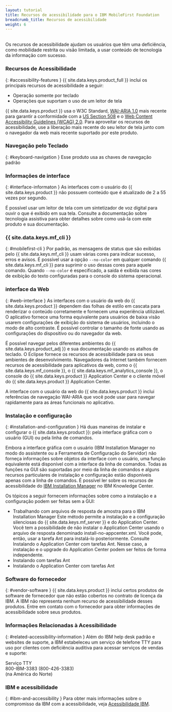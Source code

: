 ```yaml
---
layout: tutorial
title: Recursos de acessibilidade para o IBM MobileFirst Foundation
breadcrumb_title: Recursos de acessibilidade
weight: 6
---
```

<!-- NLS_CHARSET=UTF-8 -->
<br/>
Os recursos de acessibilidade ajudam os usuários que têm uma deficiência, como mobilidade restrita ou visão limitada, a usar conteúdo de tecnologia da informação com sucesso.

### Recursos de Acessibilidade
{: #accessibility-features }
{{ site.data.keys.product_full }} inclui os principais recursos de acessibilidade a seguir:

* Operação somente por teclado
* Operações que suportam o uso de um leitor de tela

{{ site.data.keys.product }} usa o W3C Standard, [WAI-ARIA 1.0](http://www.w3.org/TR/wai-aria/) mais recente para garantir a conformidade com a [US Section 508](http://www.access-board.gov/guidelines-and-standards/communications-and-it/about-the-section-508-standards/section-508-standards) e o [Web Content Accessibility Guidelines (WCAG) 2.0](http://www.w3.org/TR/WCAG20/). Para aproveitar os recursos de acessibilidade, use a liberação mais recente do seu leitor de tela junto com o navegador da web mais recente suportado por este produto.

### Navegação pelo Teclado
{: #keyboard-navigation }
Esse produto usa as chaves de navegação padrão

### Informações de interface
{: #interface-informaton }
As interfaces com o usuário do {{ site.data.keys.product }} não possuem conteúdo que é atualizado de 2 a 55 vezes por segundo.

É possível usar um leitor de tela com um sintetizador de voz digital para ouvir o que é exibido em sua tela. Consulte a documentação sobre tecnologia assistiva para obter detalhes sobre como usá-la com este produto e sua documentação.

### {{ site.data.keys.mf_cli }}
{: #mobilefirst-cli }
Por padrão, as mensagens de status que são exibidas pelo {{ site.data.keys.mf_cli }} usam várias cores para indicar sucesso, erros e avisos. É possível usar a opção `--no-color` em qualquer comando {{ site.data.keys.mf_cli }} para suprimir o uso dessas cores para aquele comando. Quando `--no-color` é especificado, a saída é exibida nas cores de exibição do texto configuradas para o console do sistema operacional.

### interface da Web 
{: #web-interface }
As interfaces com o usuário da web do {{ site.data.keys.product }} dependem das folhas de estilo em cascata para renderizar o conteúdo corretamente e fornecem uma experiência utilizável. O aplicativo fornece uma forma equivalente para usuários de baixa visão usarem configurações de exibição do sistema de usuários, incluindo o modo de alto contraste. É possível controlar o tamanho de fonte usando as configurações do dispositivo ou do navegador da web.

É possível navegar pelos diferentes ambientes do {{ site.data.keys.product_adj }} e sua documentação usando os atalhos de teclado. O Eclipse fornece os recursos de acessibilidade para os seus ambientes de desenvolvimento. Navegadores da Internet também fornecem recursos de acessibilidade para aplicativos da web, como o {{ site.data.keys.mf_console }}, o {{ site.data.keys.mf_analytics_console }}, o console do {{ site.data.keys.product }} Application Center e o cliente móvel do {{ site.data.keys.product }} Application Center.

A interface com o usuário da web do {{ site.data.keys.product }} inclui referências de navegação WAI-ARIA que você pode usar para navegar rapidamente para as áreas funcionais no aplicativo.

### Instalação e configuração
{: #installation-and-configuration }
Há duas maneiras de instalar e configurar o {{ site.data.keys.product }}: pela interface gráfica com o usuário (GUI) ou pela linha de comandos.

Embora a interface gráfica com o usuário (IBM Installation Manager no modo do assistente ou a Ferramenta de Configuração do Servidor) não forneça informações sobre objetos da interface com o usuário, uma função equivalente está disponível com a interface da linha de comandos. Todas as funções na GUI são suportadas por meio da linha de comandos e alguns recursos particulares de instalação e configuração estão disponíveis apenas com a linha de comandos. É possível ler sobre os recursos de acessibilidade do [IBM Installation Manager](http://www.ibm.com/support/knowledgecenter/SSDV2W/im_family_welcome.html?lang=en&view=kc) no IBM Knowledge Center.

Os tópicos a seguir fornecem informações sobre como a instalação e a configuração podem ser feitas sem a GUI:

* Trabalhando com arquivos de resposta de amostra para o IBM Installation Manager
Este método permite a instalação e a configuração silenciosas do {{ site.data.keys.mf_server }} e do Application Center. Você tem a possibilidade de não instalar o Application Center usando o arquivo de resposta denominado install-no-appcenter.xml. Você pode, então, usar a tarefa Ant
para instalá-lo posteriormente. Consulte Instalando o Application Center com tarefas Ant. Nesse caso, a instalação e o upgrade do Application Center podem ser feitos de forma independente.
* Instalando com tarefas Ant
* Instalando o Application Center com tarefas Ant

### Software do fornecedor
{: #vendor-software }
{{ site.data.keys.product }} inclui certos produtos de software de fornecedor que não estão cobertos no contrato de licença da IBM. A IBM não representa nenhum recurso de acessibilidade desses produtos. Entre em contato com o fornecedor para obter informações de acessibilidade sobre seus produtos.

### Informações Relacionadas à Acessibilidade
{: #related-accessibility-information }
Além do IBM help desk padrão e websites de suporte, a IBM estabeleceu um serviço de telefone TTY para uso por clientes com deficiência auditiva para acessar serviços de vendas e suporte:

Serviço TTY  
800-IBM-3383 (800-426-3383)  
(na América do Norte)

### IBM e acessibilidade
{: #ibm-and-accessibility }
Para obter mais informações sobre o compromisso da IBM com a acessibilidade, veja [Acessibilidade IBM](http://www.ibm.com/able).


